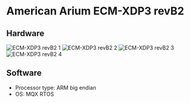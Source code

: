 # American Arium ECM-XDP3 revB2
## Hardware
![ECM-XDP3 revB2 1](https://github.com/Necrosys/x86-JTAG-Photos/blob/master/ECM-XDP3/ECM-XDP3_revB2_1.jpg)
![ECM-XDP3 revB2 2](https://github.com/Necrosys/x86-JTAG-Photos/blob/master/ECM-XDP3/ECM-XDP3_revB2_2.jpg)
![ECM-XDP3 revB2 3](https://github.com/Necrosys/x86-JTAG-Photos/blob/master/ECM-XDP3/ECM-XDP3_revB2_3.jpg)
![ECM-XDP3 revB2 4](https://github.com/Necrosys/x86-JTAG-Photos/blob/master/ECM-XDP3/ECM-XDP3_revB2_4.jpg)
## Software
* Processor type: ARM big endian
* OS: MQX RTOS
